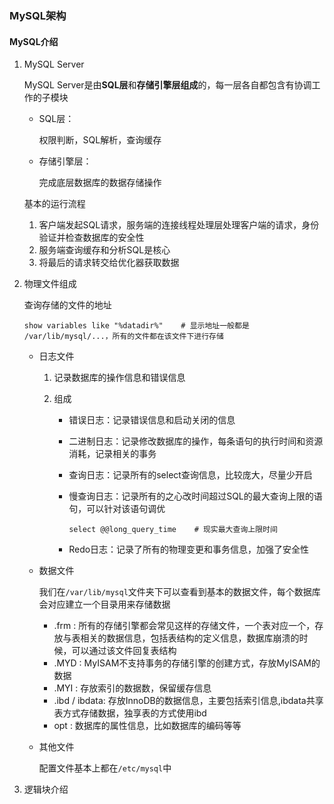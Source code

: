 ### MySQL架构

#### MySQL介绍

1. MySQL Server

   MySQL Server是由**SQL层**和**存储引擎层组成**的，每一层各自都包含有协调工作的子模块

   * SQL层：

     权限判断，SQL解析，查询缓存

   * 存储引擎层：

     完成底层数据库的数据存储操作

   基本的运行流程

   1. 客户端发起SQL请求，服务端的连接线程处理层处理客户端的请求，身份验证并检查数据库的安全性
   2. 服务端查询缓存和分析SQL是核心
   3. 将最后的请求转交给优化器获取数据

2. 物理文件组成

   查询存储的文件的地址

   ```mysql
   show variables like "%datadir%"    # 显示地址一般都是 /var/lib/mysql/...，所有的文件都在该文件下进行存储
   ```

   * 日志文件

     1. 记录数据库的操作信息和错误信息

     2. 组成

        * 错误日志：记录错误信息和启动关闭的信息

        * 二进制日志：记录修改数据库的操作，每条语句的执行时间和资源消耗，记录相关的事务

        * 查询日志：记录所有的select查询信息，比较庞大，尽量少开启

        * 慢查询日志：记录所有的之心改时间超过SQL的最大查询上限的语句，可以针对该语句调优

          ```mysql
          select @@long_query_time    # 现实最大查询上限时间
          ```

        * Redo日志：记录了所有的物理变更和事务信息，加强了安全性

   * 数据文件

     我们在`/var/lib/mysql`文件夹下可以查看到基本的数据文件，每个数据库会对应建立一个目录用来存储数据

     * .frm : 所有的存储引擎都会常见这样的存储文件，一个表对应一个，存放与表相关的数据信息，包括表结构的定义信息，数据库崩溃的时候，可以通过该文件回复表结构
     * .MYD : MyISAM不支持事务的存储引擎的创建方式，存放MyISAM的数据
     * .MYI : 存放索引的数据数，保留缓存信息
     * .ibd / ibdata: 存放InnoDB的数据信息，主要包括索引信息,ibdata共享表方式存储数据，独享表的方式使用ibd
     * opt : 数据库的属性信息，比如数据库的编码等等

   * 其他文件

     配置文件基本上都在`/etc/mysql`中

3. 逻辑块介绍

   ​